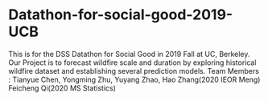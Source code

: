 # Datathon-for-social-good-2019-UCB
This is for the DSS Datathon for Social Good in 2019 Fall at UC, Berkeley. Our Project is to forecast wildfire scale and duration by exploring historical wildfire dataset and establishing several prediction models.
Team Members :
Tianyue Chen, Yongming Zhu, Yuyang Zhao, Hao Zhang(2020 IEOR Meng)
Feicheng Qi(2020 MS Statistics)
